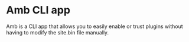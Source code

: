 # Amb CLI app

Amb is a CLI app that allows you to easily enable or trust plugins without having to modify the site.bin file manually.